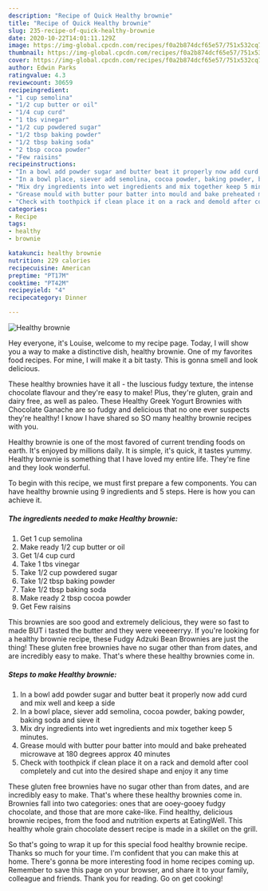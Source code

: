 ```yaml
---
description: "Recipe of Quick Healthy brownie"
title: "Recipe of Quick Healthy brownie"
slug: 235-recipe-of-quick-healthy-brownie
date: 2020-10-22T14:01:11.129Z
image: https://img-global.cpcdn.com/recipes/f0a2b874dcf65e57/751x532cq70/healthy-brownie-recipe-main-photo.jpg
thumbnail: https://img-global.cpcdn.com/recipes/f0a2b874dcf65e57/751x532cq70/healthy-brownie-recipe-main-photo.jpg
cover: https://img-global.cpcdn.com/recipes/f0a2b874dcf65e57/751x532cq70/healthy-brownie-recipe-main-photo.jpg
author: Edwin Parks
ratingvalue: 4.3
reviewcount: 30659
recipeingredient:
- "1 cup semolina"
- "1/2 cup butter or oil"
- "1/4 cup curd"
- "1 tbs vinegar"
- "1/2 cup powdered sugar"
- "1/2 tbsp baking powder"
- "1/2 tbsp baking soda"
- "2 tbsp cocoa powder"
- "Few raisins"
recipeinstructions:
- "In a bowl add powder sugar and butter beat it properly now add curd and mix well and keep a side"
- "In a bowl place, siever add semolina, cocoa powder, baking powder, baking soda and sieve it"
- "Mix dry ingredients into wet ingredients and mix together keep 5 minutes."
- "Grease mould with butter pour batter into mould and bake preheated microwave at 180 degrees approx 40 minutes"
- "Check with toothpick if clean place it on a rack and demold after cool completely and cut into the desired shape and enjoy it any time"
categories:
- Recipe
tags:
- healthy
- brownie

katakunci: healthy brownie 
nutrition: 229 calories
recipecuisine: American
preptime: "PT17M"
cooktime: "PT42M"
recipeyield: "4"
recipecategory: Dinner

---
```



![Healthy brownie](https://img-global.cpcdn.com/recipes/f0a2b874dcf65e57/751x532cq70/healthy-brownie-recipe-main-photo.jpg)

Hey everyone, it's Louise, welcome to my recipe page. Today, I will show you a way to make a distinctive dish, healthy brownie. One of my favorites food recipes. For mine, I will make it a bit tasty. This is gonna smell and look delicious.

These healthy brownies have it all - the luscious fudgy texture, the intense chocolate flavour and they&#39;re easy to make! Plus, they&#39;re gluten, grain and dairy free, as well as paleo. These Healthy Greek Yogurt Brownies with Chocolate Ganache are so fudgy and delicious that no one ever suspects they&#39;re healthy! I know I have shared so SO many healthy brownie recipes with you.

Healthy brownie is one of the most favored of current trending foods on earth. It's enjoyed by millions daily. It is simple, it's quick, it tastes yummy. Healthy brownie is something that I have loved my entire life. They're fine and they look wonderful.


To begin with this recipe, we must first prepare a few components. You can have healthy brownie using 9 ingredients and 5 steps. Here is how you can achieve it.

<!--inarticleads1-->

##### The ingredients needed to make Healthy brownie:

1. Get 1 cup semolina
1. Make ready 1/2 cup butter or oil
1. Get 1/4 cup curd
1. Take 1 tbs vinegar
1. Take 1/2 cup powdered sugar
1. Take 1/2 tbsp baking powder
1. Take 1/2 tbsp baking soda
1. Make ready 2 tbsp cocoa powder
1. Get Few raisins


This brownies are soo good and extremely delicious, they were so fast to made BUT i tasted the butter and they were veeeeerryy. If you&#39;re looking for a healthy brownie recipe, these Fudgy Adzuki Bean Brownies are just the thing! These gluten free brownies have no sugar other than from dates, and are incredibly easy to make. That&#39;s where these healthy brownies come in. 

<!--inarticleads2-->

##### Steps to make Healthy brownie:

1. In a bowl add powder sugar and butter beat it properly now add curd and mix well and keep a side
1. In a bowl place, siever add semolina, cocoa powder, baking powder, baking soda and sieve it
1. Mix dry ingredients into wet ingredients and mix together keep 5 minutes.
1. Grease mould with butter pour batter into mould and bake preheated microwave at 180 degrees approx 40 minutes
1. Check with toothpick if clean place it on a rack and demold after cool completely and cut into the desired shape and enjoy it any time


These gluten free brownies have no sugar other than from dates, and are incredibly easy to make. That&#39;s where these healthy brownies come in. Brownies fall into two categories: ones that are ooey-gooey fudgy chocolate, and those that are more cake-like. Find healthy, delicious brownie recipes, from the food and nutrition experts at EatingWell. This healthy whole grain chocolate dessert recipe is made in a skillet on the grill. 

So that's going to wrap it up for this special food healthy brownie recipe. Thanks so much for your time. I'm confident that you can make this at home. There's gonna be more interesting food in home recipes coming up. Remember to save this page on your browser, and share it to your family, colleague and friends. Thank you for reading. Go on get cooking!
